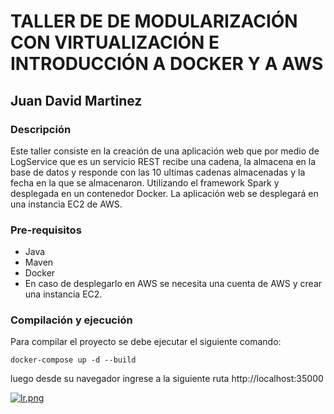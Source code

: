 # TALLER DE DE MODULARIZACIÓN CON VIRTUALIZACIÓN E INTRODUCCIÓN A DOCKER Y A AWS

## Juan David Martinez


### Descripción

Este taller consiste en la creación de una aplicación web que por medio de LogService que es un servicio REST recibe una cadena, la almacena en la base de datos y responde con las 10 ultimas cadenas almacenadas y la fecha en la que se almacenaron. Utilizando el framework Spark y desplegada en un contenedor Docker. La aplicación web se desplegará en una instancia EC2 de AWS.


### Pre-requisitos

* Java
* Maven
* Docker
* En caso de desplegarlo en AWS se necesita una cuenta de AWS y crear una instancia EC2.
  
### Compilación y ejecución

Para compilar el proyecto se debe ejecutar el siguiente comando:

```
docker-compose up -d --build
```

luego desde su navegador ingrese a la siguiente ruta http://localhost:35000


[![lr.png](https://i.postimg.cc/wxrnQtkm/lr.png)](https://postimg.cc/qg8mkvSJ)



